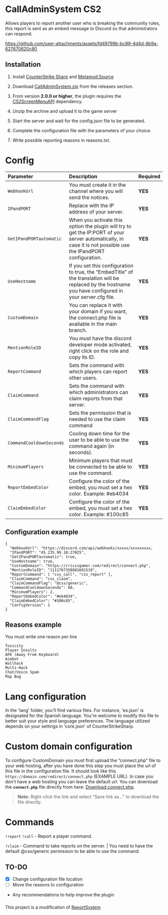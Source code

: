 # CallAdminSystem CS2
Allows players to report another user who is breaking the community rules, this report is sent as an embed message to Discord so that administrators can respond.

https://github.com/user-attachments/assets/fd49799b-bc89-4d4d-8b9a-627670620c80

## Installation
1. Install [CounterStrike Sharp](https://github.com/roflmuffin/CounterStrikeSharp) and [Metamod:Source](https://www.sourcemm.net/downloads.php/?branch=master)

2. Download [CallAdminSystem.zip](https://github.com/wiruwiru/CallAdminSystem-CS2/releases) from the releases section.

3. From version **2.0.0 or higher**, the plugin requires the [CS2ScreenMenuAPI](https://github.com/T3Marius/CS2ScreenMenuAPI) dependency.

4. Unzip the archive and upload it to the game server

5. Start the server and wait for the config.json file to be generated.

6. Complete the configuration file with the parameters of your choice.

7. Write possible reporting reasons in reasons.txt.

# Config
| Parameter | Description | Required     |
| :------- | :------- | :------- |
| `WebhookUrl` | You must create it in the channel where you will send the notices. |**YES** |
| `IPandPORT` | Replace with the IP address of your server. |**YES** |
| `GetIPandPORTautomatic` | When you activate this option the plugin will try to get the IP:PORT of your server automatically, in case it is not possible use the IPandPORT configuration. | **YES** |
| `UseHostname` | If you set this configuration to true, the “EmbedTitle” of the translation will be replaced by the hostname you have configured in your server.cfg file. | **YES** |
| `CustomDomain` | You can replace it with your domain if you want, the connect.php file is available in the main branch.  |**YES** |
| `MentionRoleID` | You must have the discord developer mode activated, right click on the role and copy its ID. |**YES** |
| `ReportCommand` | Sets the command with which players can report other users. |**YES** |
| `ClaimCommand` | Sets the command with which administrators can claim reports from that server. |**YES** |
| `ClaimCommandFlag` | Sets the permission that is needed to use the claim command |**YES** |
| `CommandCooldownSeconds` | Cooling down time for the user to be able to use the command again (in seconds). |**YES** |
| `MinimumPlayers` | Minimum players that must be connected to be able to use the command. |**YES** |
| `ReportEmbedColor` | Configure the color of the embed, you must set a hex color. Example: #eb4034 |**YES** |
| `ClaimEmbedColor` | Configure the color of the embed, you must set a hex color. Example: #100c85 |**YES** |

## Configuration example
```
{
  "WebhookUrl": "https://discord.com/api/webhooks/xxxxx/xxxxxxxxx,
  "IPandPORT": "45.235.99.18:27025",
  "GetIPandPORTautomatic": true,
  "UseHostname": true,
  "CustomDomain": "https://crisisgamer.com/redirect/connect.php",
  "MentionRoleID": "1111767358881681519",
  "ReportCommand": [ "css_call", "css_report" ],
  "ClaimCommand": "css_claim",
  "ClaimCommandFlag": "@css/generic",
  "CommandCooldownSeconds": 60,
  "MinimumPlayers": 2,
  "ReportEmbedColor": "#eb4034",
  "ClaimEmbedColor": "#100c85",
  "ConfigVersion": 1
}
```

## Reasons example
You must write one reason per line
```
Toxicity
Player Insults
AFK (Away From Keyboard)
Aimbot
Wallhack
Multi-Hack
Chat/Voice Spam
Map Bug
```

# Lang configuration

In the 'lang' folder, you'll find various files. For instance, 'es.json' is designated for the Spanish language. You're welcome to modify this file to better suit your style and language preferences. The language utilized depends on your settings in 'core.json' of CounterStrikeSharp.

# Custom domain configuration

To configure CustomDomain you must first upload the “connect.php” file to your web hosting, after you have done this step you must place the url of this file in the configuration file. It should look like this `https://domain.com/redirect/connect.php` (EXAMPLE URL). In case you don't have a web hosting you can leave the default url.
You can download the **`connect.php`** file directly from here: [Download connect.php](https://raw.githubusercontent.com/wiruwiru/CallAdminSystem-CS2/main/connect.php). 
> **Note:** Right-click the link and select "Save link as..." to download the file directly.

# Commands
`!report` `!call`  - Report a player command.

`!claim`  - Command to take reports on the server. | You need to have the default @css/generic permission to be able to use the command.

## TO-DO
- [x] Change configuration file location
- [ ] Move the reasons to configuration
- Any recommendations to help improve the plugin

###
This project is a modification of [ReportSystem](https://github.com/PhantomYopta/-Discord-cs2-ReportSystem)
